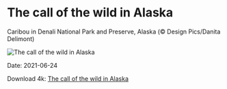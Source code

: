 # The call of the wild in Alaska

Caribou in Denali National Park and Preserve, Alaska (© Design Pics/Danita Delimont)

![The call of the wild in Alaska](https://bing.com/th?id=OHR.DenaliCaribou_EN-US5229911845_UHD.jpg&rf=LaDigue_UHD.jpg&pid=hp&w=1024&h=576)

Date: 2021-06-24

Download 4k: [The call of the wild in Alaska](https://bing.com/th?id=OHR.DenaliCaribou_EN-US5229911845_UHD.jpg&rf=LaDigue_UHD.jpg&pid=hp&w=3840&h=2160)


